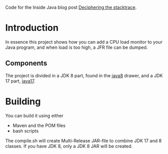 Code for the Inside Java blog post [Deciphering the stacktrace](https://jaokim.github.io/2021/02/12/deciphering-the-stacktrace.html).

# Introduction
In essence this project shows how you can add a CPU load monitor to your Java program, and when load is too high, a JFR file can be dumped.

## Components
The project is divided in a JDK 8 part, found in the [java8](src/main/java8) drawer, and a JDK 17 part, [java17](src/main/java17).

# Building
You can build it using either
* Maven and the POM files
* bash scripts

The compile.sh will create Multi-Release JAR-file to combine JDK 17 and 8 classes. If you have JDK 8, only a JDK 8 JAR will be created.